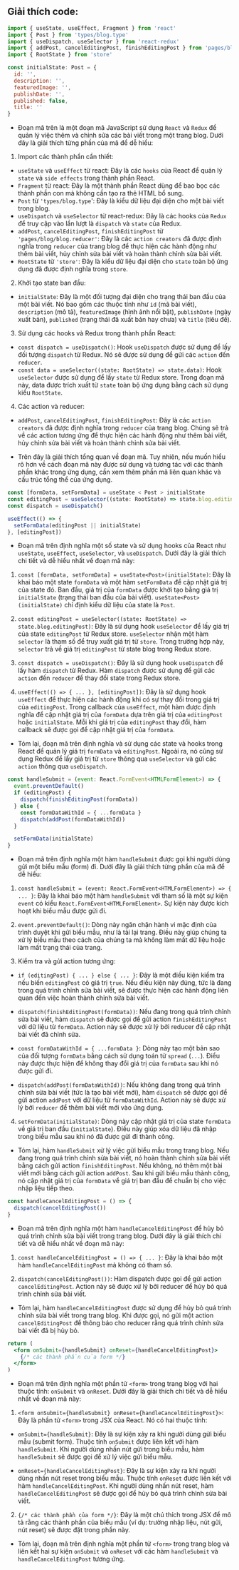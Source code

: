 ## Giải thích code:

```jsx
import { useState, useEffect, Fragment } from 'react'
import { Post } from 'types/blog.type'
import { useDispatch, useSelector } from 'react-redux'
import { addPost, cancelEditingPost, finishEditingPost } from 'pages/blog/blog.reducer'
import { RootState } from 'store'

const initialState: Post = {
  id: '',
  description: '',
  featuredImage: '',
  publishDate: '',
  published: false,
  title: ''
}
```

- Đoạn mã trên là một đoạn mã JavaScript sử dụng `React` và `Redux` để quản lý việc thêm và chỉnh sửa các bài viết trong một trang blog. Dưới đây là giải thích từng phần của mã để dễ hiểu:

1. Import các thành phần cần thiết:

- `useState` và `useEffect` từ react: Đây là các `hooks` của React để quản lý `state` và `side effects` trong thành phần React.
- `Fragment` từ react: Đây là một thành phần React dùng để bao bọc các thành phần con mà không cần tạo ra thẻ HTML bổ sung.
- `Post` từ `'types/blog.type`': Đây là kiểu dữ liệu đại diện cho một bài viết trong blog.
- `useDispatch` và `useSelector` từ react-redux: Đây là các hooks của `Redux` để truy cập vào lần lượt là `dispatch` và `state` của Redux.
- `addPost`, `cancelEditingPost`, `finishEditingPost` từ `'pages/blog/blog.reducer'`: Đây là các `action creators` đã được định nghĩa trong `reducer` của trang blog để thực hiện các hành động như thêm bài viết, hủy chỉnh sửa bài viết và hoàn thành chỉnh sửa bài viết.
- `RootState` từ `'store'`: Đây là kiểu dữ liệu đại diện cho `state` toàn bộ ứng dụng đã được định nghĩa trong `store`.

2. Khởi tạo state ban đầu:

- `initialState`: Đây là một đối tượng đại diện cho trạng thái ban đầu của một bài viết. Nó bao gồm các thuộc tính như `id` (mã bài viết), `description` (mô tả), `featuredImage` (hình ảnh nổi bật), `publishDate` (ngày xuất bản), `published` (trạng thái đã xuất bản hay chưa) và `title` (tiêu đề).

3. Sử dụng các hooks và Redux trong thành phần React:

- `const dispatch = useDispatch()`: Hook `useDispatch` được sử dụng để lấy đối tượng `dispatch` từ Redux. Nó sẽ được sử dụng để gửi các `action` đến `reducer`.
- `const data = useSelector((state: RootState) => state.data)`: Hook `useSelector` được sử dụng để lấy `state` từ Redux store. Trong đoạn mã này, data được trích xuất từ `state` toàn bộ ứng dụng bằng cách sử dụng kiểu `RootState`.

4. Các action và reducer:

- `addPost`, `cancelEditingPost`, `finishEditingPost`: Đây là các `action creators` đã được định nghĩa trong `reducer` của trang blog. Chúng sẽ trả về các action tương ứng để thực hiện các hành động như thêm bài viết, hủy chỉnh sửa bài viết và hoàn thành chỉnh sửa bài viết.

- Trên đây là giải thích tổng quan về đoạn mã. Tuy nhiên, nếu muốn hiểu rõ hơn về cách đoạn mã này được sử dụng và tương tác với các thành phần khác trong ứng dụng, cần xem thêm phần mã liên quan khác và cấu trúc tổng thể của ứng dụng.

```jsx
const [formData, setFormData] = useState < Post > initialState
const editingPost = useSelector((state: RootState) => state.blog.editingPost)
const dispatch = useDispatch()

useEffect(() => {
  setFormData(editingPost || initialState)
}, [editingPost])
```

- Đoạn mã trên định nghĩa một số state và sử dụng hooks của React như `useState`, `useEffect`, `useSelector`, và `useDispatch`. Dưới đây là giải thích chi tiết và dễ hiểu nhất về đoạn mã này:

1. `const [formData, setFormData] = useState<Post>(initialState)`: Đây là khai báo một state `formData` và một hàm `setFormData` để cập nhật giá trị của state đó. Ban đầu, giá trị của `formData` được khởi tạo bằng giá trị `initialState` (trạng thái ban đầu của bài viết). `useState<Post>(initialState)` chỉ định kiểu dữ liệu của state là `Post`.

2. `const editingPost = useSelector((state: RootState) => state.blog.editingPost)`: Đây là sử dụng hook `useSelector` để lấy giá trị của state `editingPost` từ Redux store. `useSelector` nhận một hàm `selector` là tham số để truy xuất giá trị từ `store`. Trong trường hợp này, `selector` trả về giá trị `editingPost` từ state blog trong Redux store.

3. `const dispatch = useDispatch()`: Đây là sử dụng hook `useDispatch` để lấy hàm `dispatch` từ Redux. Hàm `dispatch` được sử dụng để gửi các `action` đến `reducer` để thay đổi state trong Redux store.

4. `useEffect(() => { ... }, [editingPost])`: Đây là sử dụng hook `useEffect` để thực hiện các hành động khi có sự thay đổi trong giá trị của `editingPost`. Trong callback của `useEffect`, một hàm được định nghĩa để cập nhật giá trị của `formData` dựa trên giá trị của `editingPost` hoặc `initialState`. Mỗi khi giá trị của `editingPost` thay đổi, hàm callback sẽ được gọi để cập nhật giá trị của `formData`.

- Tóm lại, đoạn mã trên định nghĩa và sử dụng các state và hooks trong React để quản lý giá trị `formData` và `editingPost`. Ngoài ra, nó cũng sử dụng Redux để lấy giá trị từ `store` thông qua `useSelector` và gửi các `action` thông qua `useDispatch`.

```jsx
const handleSubmit = (event: React.FormEvent<HTMLFormElement>) => {
  event.preventDefault()
  if (editingPost) {
    dispatch(finishEditingPost(formData))
  } else {
    const formDataWithId = { ...formData }
    dispatch(addPost(formDataWithId))
  }

  setFormData(initialState)
}
```

- Đoạn mã trên định nghĩa một hàm `handleSubmit` được gọi khi người dùng gửi một biểu mẫu (form) đi. Dưới đây là giải thích từng phần của mã để dễ hiểu:

1. `const handleSubmit = (event: React.FormEvent<HTMLFormElement>) => { ... }`: Đây là khai báo một hàm `handleSubmit` với tham số là một sự kiện `event` có kiểu `React.FormEvent<HTMLFormElement>`. Sự kiện này được kích hoạt khi biểu mẫu được gửi đi.

2. `event.preventDefault()`: Dòng này ngăn chặn hành vi mặc định của trình duyệt khi gửi biểu mẫu, như là tải lại trang. Điều này giúp chúng ta xử lý biểu mẫu theo cách của chúng ta mà không làm mất dữ liệu hoặc làm mất trạng thái của trang.

3. Kiểm tra và gửi action tương ứng:

- `if (editingPost) { ... } else { ... }`: Đây là một điều kiện kiểm tra nếu biến `editingPost` có giá trị `true`. Nếu điều kiện này đúng, tức là đang trong quá trình chỉnh sửa bài viết, sẽ được thực hiện các hành động liên quan đến việc hoàn thành chỉnh sửa bài viết.

- `dispatch(finishEditingPost(formData))`: Nếu đang trong quá trình chỉnh sửa bài viết, hàm `dispatch` sẽ được gọi để gửi action `finishEditingPost` với dữ liệu từ `formData`. Action này sẽ được xử lý bởi reducer để cập nhật bài viết đã chỉnh sửa.

- `const formDataWithId = { ...formData }`: Dòng này tạo một bản sao của đối tượng `formData` bằng cách sử dụng toán tử `spread` (`...`). Điều này được thực hiện để không thay đổi giá trị của `formData` sau khi nó được gửi đi.

- `dispatch(addPost(formDataWithId))`: Nếu không đang trong quá trình chỉnh sửa bài viết (tức là tạo bài viết mới), hàm `dispatch` sẽ được gọi để gửi action `addPost` với dữ liệu từ `formDataWithId`. Action này sẽ được xử lý bởi `reducer` để thêm bài viết mới vào ứng dụng.

4. `setFormData(initialState)`: Dòng này cập nhật giá trị của state `formData` về giá trị ban đầu (`initialState`). Điều này giúp xóa dữ liệu đã nhập trong biểu mẫu sau khi nó đã được gửi đi thành công.

- Tóm lại, hàm `handleSubmit` xử lý việc gửi biểu mẫu trong trang blog. Nếu đang trong quá trình chỉnh sửa bài viết, nó hoàn thành chỉnh sửa bài viết bằng cách gửi action `finishEditingPost`. Nếu không, nó thêm một bài viết mới bằng cách gửi action `addPost`. Sau khi gửi biểu mẫu thành công, nó cập nhật giá trị của `formData` về giá trị ban đầu để chuẩn bị cho việc nhập liệu tiếp theo.

```jsx
const handleCancelEditingPost = () => {
  dispatch(cancelEditingPost())
}
```

- Đoạn mã trên định nghĩa một hàm `handleCancelEditingPost` để hủy bỏ quá trình chỉnh sửa bài viết trong trang blog. Dưới đây là giải thích chi tiết và dễ hiểu nhất về đoạn mã này:

1. `const handleCancelEditingPost = () => { ... }`: Đây là khai báo một hàm `handleCancelEditingPost` mà không có tham số.

2. `dispatch(cancelEditingPost())`: Hàm dispatch được gọi để gửi action `cancelEditingPost`. Action này sẽ được xử lý bởi reducer để hủy bỏ quá trình chỉnh sửa bài viết.

- Tóm lại, hàm `handleCancelEditingPost` được sử dụng để hủy bỏ quá trình chỉnh sửa bài viết trong trang blog. Khi được gọi, nó gửi một action `cancelEditingPost` để thông báo cho reducer rằng quá trình chỉnh sửa bài viết đã bị hủy bỏ.

```jsx
return (
  <form onSubmit={handleSubmit} onReset={handleCancelEditingPost}>
    {/* các thành phần của form */}
  </form>
)
```

- Đoạn mã trên định nghĩa một phần tử `<form>` trong trang blog với hai thuộc tính: `onSubmit` và `onReset`. Dưới đây là giải thích chi tiết và dễ hiểu nhất về đoạn mã này:

1. `<form onSubmit={handleSubmit} onReset={handleCancelEditingPost}>`: Đây là phần tử `<form>` trong JSX của React. Nó có hai thuộc tính:

- `onSubmit={handleSubmit}`: Đây là sự kiện xảy ra khi người dùng gửi biểu mẫu (submit form). Thuộc tính `onSubmit` được liên kết với hàm `handleSubmit`. Khi người dùng nhấn nút gửi trong biểu mẫu, hàm `handleSubmit` sẽ được gọi để xử lý việc gửi biểu mẫu.

- `onReset={handleCancelEditingPost}`: Đây là sự kiện xảy ra khi người dùng nhấn nút reset trong biểu mẫu. Thuộc tính `onReset` được liên kết với hàm `handleCancelEditingPost`. Khi người dùng nhấn nút reset, hàm `handleCancelEditingPost` sẽ được gọi để hủy bỏ quá trình chỉnh sửa bài viết.

2. `{/* các thành phần của form */}`: Đây là một chú thích trong JSX để mô tả rằng các thành phần của biểu mẫu (ví dụ: trường nhập liệu, nút gửi, nút reset) sẽ được đặt trong phần này.

- Tóm lại, đoạn mã trên định nghĩa một phần tử `<form>` trong trang blog và liên kết hai sự kiện `onSubmit` và `onReset` với các hàm `handleSubmit` và `handleCancelEditingPost` tương ứng.
